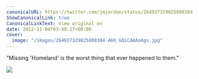 ```yaml
---
canonicalURL: https://twitter.com/jmjordan/status/264937329825808384
ShowCanonicalLink: true
CanonicalLinkText: View original on
date: 2012-11-04T03:49:17+00:00
cover:
  image: "/images/264937329825808384-A60_GQiCAAAa4gs.jpg"
---
```

"Missing 'Homeland' is the worst thing that ever happened to them."

![](/images/264937329825808384-A60_GQiCAAAa4gs.jpg)